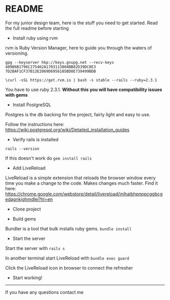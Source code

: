 # README

For my junior design team, here is the stuff you need to get started. Read the full readme before starting

* Install ruby using rvm

rvm is Ruby Version Manager, here to guide you through the waters of versioning.

`gpg --keyserver hkp://keys.gnupg.net --recv-keys 409B6B1796C275462A1703113804BB82D39DC0E3 7D2BAF1CF37B13E2069D6956105BD0E739499BDB`

`\curl -sSL https://get.rvm.io | bash -s stable --rails --ruby=2.3.1`

You have to use ruby 2.3.1. **Without this you will have compatibility issues with gems**

* Install PostgreSQL

Postgres is the db backing for the project, fairly light and easy to use.

Follow the instructions here: https://wiki.postgresql.org/wiki/Detailed_installation_guides

* Verify rails is installed

`rails --version`

If this doesn't work do `gem install rails`

* Add LiveReload

LiveReload is a simple extension that reloads the browser window every time you make a change to the code. Makes changes much faster. Find it here: https://chrome.google.com/webstore/detail/livereload/jnihajbhpnppcggbcgedagnkighmdlei?hl=en

* Clone project

* Build gems

Bundler is a tool that bulk installs ruby gems. `bundle install`

* Start the server

Start the server with `rails s`

In another terminal start LiveReload with `bundle exec guard`

Click the LiveReload icon in browser to connect the refresher

* Start working!

---

If you have any questions contact me
